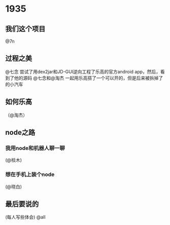 # 1935

## 我们这个项目
@7n

## 过程之美

@七念 尝试了用dex2jar和JD-GUI逆向工程了乐高的官方android app，然后，看到了他的源码
@七念和@淘杰 一起用乐高搭了一个可以开的，但是后来被拆掉了的小汽车


## 如何乐高
（@淘杰）

## node之路

### 我用node和机器人聊一聊
(@棪木)

### 想在手机上装个node
(@晓白)

## 最后要说的
(每人写些体会)
@all
